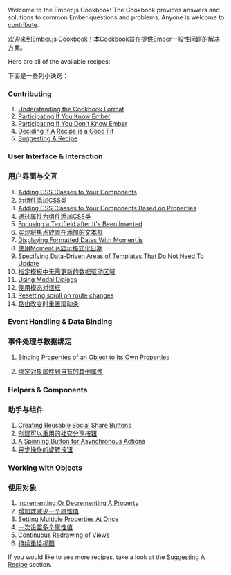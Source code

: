 Welcome to the Ember.js Cookbook! The Cookbook provides answers and solutions 
to common Ember questions and problems. Anyone is welcome to <a href="/guides/cookbook/contributing">contribute</a>.

欢迎来到Ember.js
Cookbook！本Cookbook旨在提供Ember一般性问题的解决方案。

Here are all of the available recipes:

下面是一些列小诀窍：

### Contributing

1. [Understanding the Cookbook Format](/guides/cookbook/contributing/understanding_the_cookbook_format)
1. [Participating If You Know Ember](/guides/cookbook/contributing/participating_if_you_know_ember)
1. [Participating If You Don't Know Ember](/guides/cookbook/contributing/participating_if_you_dont_know_ember)
1. [Deciding If A Recipe is a Good Fit](/guides/cookbook/contributing/deciding_if_a_recipe_is_a_good_fit)
1. [Suggesting A Recipe](/guides/cookbook/contributing/suggesting_a_recipe)

### User Interface &amp; Interaction

### 用户界面与交互

1. [Adding CSS Classes to Your Components](/guides/cookbook/user_interface_and_interaction/adding_css_classes_to_your_components)
1. [为组件添加CSS类](/guides/cookbook/user_interface_and_interaction/adding_css_classes_to_your_components)
1. [Adding CSS Classes to Your Components Based on Properties](/guides/cookbook/user_interface_and_interaction/adding_css_classes_to_your_components_based_on_properties)
1. [通过属性为组件添加CSS类](/guides/cookbook/user_interface_and_interaction/adding_css_classes_to_your_components_based_on_properties)
1. [Focusing a Textfield after It's Been Inserted](/guides/cookbook/user_interface_and_interaction/focusing_a_textfield_after_its_been_inserted)
1. [实现将焦点放置在添加的文本框](/guides/cookbook/user_interface_and_interaction/focusing_a_textfield_after_its_been_inserted)
1. [Displaying Formatted Dates With Moment.js](/guides/cookbook/user_interface_and_interaction/displaying_formatted_dates_with_moment_js)
1. [使用Moment.js显示格式化日期](/guides/cookbook/user_interface_and_interaction/displaying_formatted_dates_with_moment_js)
1. [Specifying Data-Driven Areas of Templates That Do Not Need To Update](/guides/cookbook/user_interface_and_interaction/specifying_data_driven_areas_of_templates_that_do_not_need_to_update)
1. [指定模板中无需更新的数据驱动区域](/guides/cookbook/user_interface_and_interaction/specifying_data_driven_areas_of_templates_that_do_not_need_to_update)
1. [Using Modal Dialogs](/guides/cookbook/user_interface_and_interaction/using_modal_dialogs)
1. [使用模态对话框](/guides/cookbook/user_interface_and_interaction/using_modal_dialogs)
1. [Resetting scroll on route changes](/guides/cookbook/user_interface_and_interaction/resetting_scroll_on_route_changes)
1. [路由改变时重置滚动条](/guides/cookbook/user_interface_and_interaction/resetting_scroll_on_route_changes)

### Event Handling &amp; Data Binding

### 事件处理与数据绑定

1. [Binding Properties of an Object to Its Own Properties](/guides/cookbook/event_handling_and_data_binding/binding_properties_of_an_object_to_its_own_properties)

1. [绑定对象属性到自有的其他属性](/guides/cookbook/event_handling_and_data_binding/binding_properties_of_an_object_to_its_own_properties)

### Helpers &amp; Components

### 助手与组件

1. [Creating Reusable Social Share Buttons](/guides/cookbook/helpers_and_components/creating_reusable_social_share_buttons)
1. [创建可以重用的社交分享按钮](/guides/cookbook/helpers_and_components/creating_reusable_social_share_buttons)
2. [A Spinning Button for Asynchronous Actions](/guides/cookbook/helpers_and_components/spin_button_for_asynchronous_actions)
2. [异步操作的旋转按钮](/guides/cookbook/helpers_and_components/spin_button_for_asynchronous_actions)

### Working with Objects

### 使用对象

1. [Incrementing Or Decrementing A Property](/guides/cookbook/working_with_objects/incrementing_or_decrementing_a_property)
1. [增加或减少一个属性值](/guides/cookbook/working_with_objects/incrementing_or_decrementing_a_property)
1. [Setting Multiple Properties At Once](/guides/cookbook/working_with_objects/setting_multiple_properties_at_once)
1. [一次设置多个属性值](/guides/cookbook/working_with_objects/setting_multiple_properties_at_once)
1. [Continuous Redrawing of Views](/guides/cookbook/working_with_objects/continuous_redrawing_of_views)
1. [持续重绘视图](/guides/cookbook/working_with_objects/continuous_redrawing_of_views)

If you would like to see more recipes, take a look at the <a href="/guides/cookbook/contributing/suggesting_a_recipe">Suggesting A Recipe</a> section.
